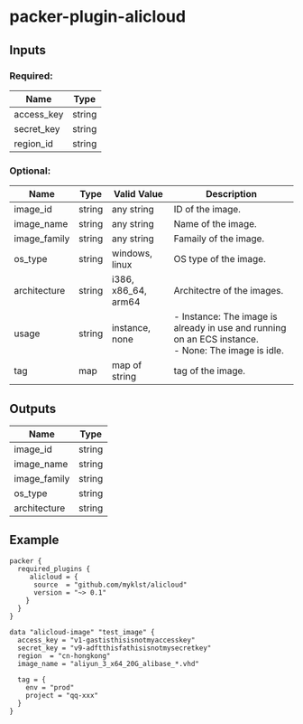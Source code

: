 # packer-plugin-alicloud

## Inputs

### Required:
|    Name   |  Type  |
|-----------|--------|
|access_key | string |
|secret_key | string |
|region_id  | string |

### Optional:

|    Name     | Type   |     Valid Value     | Description                                                                                            |
|-------------|--------|---------------------|--------------------------------------------------------------------------------------------------------|
|image_id     | string | any string          | ID of the image.                                                                                       |
|image_name   | string | any string          | Name of the image.                                                                                     |
|image_family | string | any string          | Famaily of the image.                                                                                  |
|os_type      | string | windows, linux      | OS type of the image.                                                                                  |
|architecture | string | i386, x86_64, arm64 | Architectre of the images.                                                                             |
|usage        | string | instance, none      |- Instance: The image is already in use and running on an ECS instance. <br> - None: The image is idle. |
|tag          | map    | map of string       | tag of the image.                                                                                      |

## Outputs
|    Name     | Type   |
|-------------|--------|
|image_id     | string |
|image_name   | string |
|image_family | string |
|os_type      | string |
|architecture | string |

## Example
```
packer {
  required_plugins {
     alicloud = {
      source  = "github.com/myklst/alicloud"
      version = "~> 0.1"
    }
  }
}

data "alicloud-image" "test_image" {
  access_key = "v1-gastisthisisnotmyaccesskey"
  secret_key = "v9-adftthisfathisisnotmysecretkey"
  region  = "cn-hongkong"
  image_name = "aliyun_3_x64_20G_alibase_*.vhd"

  tag = {
    env = "prod"
    project = "qq-xxx"
  }
}
```
